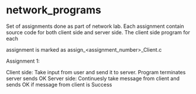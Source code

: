 # network_programs
Set of assignments done as part of network lab. Each assignment contain source code for both client side and server side. The client side program for each 

assignment is marked as assign_<assignment_number>_Client.c

Assignment 1:

Client side: Take input from user and send it to server. Program terminates server sends OK
Server side: Continuesly take message from client and sends OK if message from client is Success
